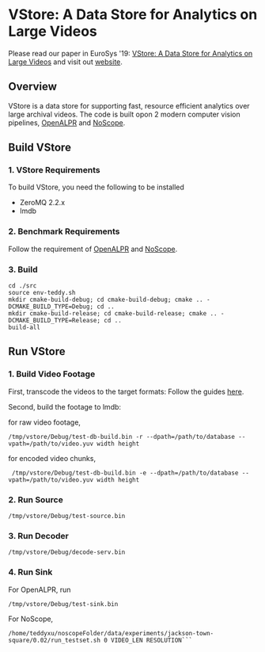# VStore: A Data Store for Analytics on Large Videos
Please read our paper in EuroSys '19: [VStore: A Data Store for Analytics on Large Videos](https://web.ics.purdue.edu/~xu944/eurosys19.pdf)
and visit out [website](https://thexsel.github.io/p/vstore/).

## Overview
VStore is a data store for supporting fast, resource efficient analytics over large archival videos. 
The code is built opon 2 modern computer vision pipelines, [OpenALPR](https://github.com/openalpr/openalpr) and [NoScope](https://github.com/stanford-futuredata/noscope).

## Build VStore
### 1. VStore Requirements
To build VStore, you need the following to be installed
* ZeroMQ 2.2.x
* lmdb
### 2. Benchmark Requirements
Follow the requirement of [OpenALPR](https://github.com/openalpr/openalpr) and [NoScope](https://github.com/stanford-futuredata/noscope).
### 3. Build
```
cd ./src
source env-teddy.sh
mkdir cmake-build-debug; cd cmake-build-debug; cmake .. -DCMAKE_BUILD_TYPE=Debug; cd ..
mkdir cmake-build-release; cd cmake-build-release; cmake .. -DCMAKE_BUILD_TYPE=Release; cd ..
build-all
```

## Run VStore
### 1. Build Video Footage
First, transcode the videos to the target formats: Follow the guides [here](https://gist.github.com/tiantuxu/6dca1b86f5ad5f7386d242f001a1cf08).

Second, build the footage to lmdb:

for raw video footage,
```
/tmp/vstore/Debug/test-db-build.bin -r --dpath=/path/to/database --vpath=/path/to/video.yuv width height
```
for encoded video chunks,
```
 /tmp/vstore/Debug/test-db-build.bin -e --dpath=/path/to/database --vpath=/path/to/video.yuv width height
``` 
### 2. Run Source
```
/tmp/vstore/Debug/test-source.bin
```
### 3. Run Decoder
```
/tmp/vstore/Debug/decode-serv.bin
```
### 4. Run Sink
For OpenALPR, run
```
/tmp/vstore/Debug/test-sink.bin
```

For NoScope, 
```
/home/teddyxu/noscopeFolder/data/experiments/jackson-town-square/0.02/run_testset.sh 0 VIDEO_LEN RESOLUTION```
